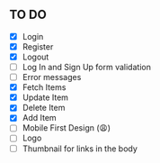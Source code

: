 ## TO DO

- [x] Login
- [x] Register
- [x] Logout
- [ ] Log In and Sign Up form validation
- [ ] Error messages
- [x] Fetch Items
- [x] Update Item
- [x] Delete Item
- [x] Add Item
- [ ] Mobile First Design (😩)
- [ ] Logo
- [ ] Thumbnail for links in the body
